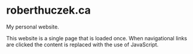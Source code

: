 roberthuczek.ca
===============

My personal website.

This website is a single page that is loaded once.
When navigational links are clicked the content is replaced with the use of JavaScript.
